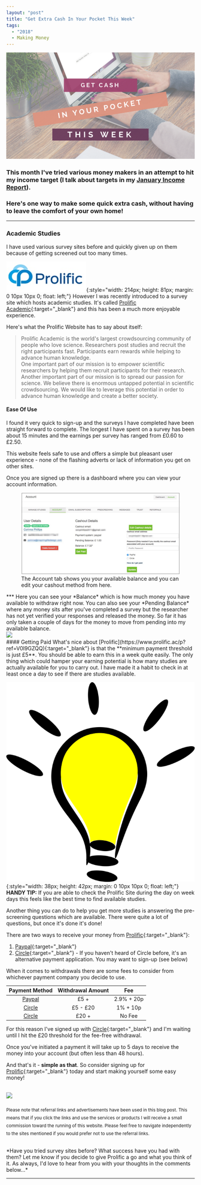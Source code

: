 ```yaml
---
layout: "post"
title: "Get Extra Cash In Your Pocket This Week"
tags:
  - "2018"
  - Making Money
---
```

![Get Cash In Your Pocket Cover Photo](/i/Blog_Cash_This_Week.png)

### This month I've tried various money makers in an attempt to hit my income target (I talk about targets in my [**January Income Report**](/posts/january-2018-income-report.html)). 
### Here's one way to make some quick extra cash, without having to leave the comfort of your own home!

***  

### Academic Studies

I have used various survey sites before and quickly given up on them because of getting screened out too many times.

![Prolific logo](/i/Prolific_logo.jpg){:style="width: 214px; height: 81px; margin: 0 10px 10px 0; float: left;"}
However I was recently introduced to a survey site which hosts academic studies. It's called [Prolific Academic](https://www.prolific.ac/p?ref=V0I9GZQQ){:target="_blank"} and this has been a much more enjoyable experience.

Here's what the Prolific Website has to say about itself:
> Prolific Academic is the world's largest crowdsourcing community of people who love science. Researchers post studies and recruit the right participants fast. Participants earn rewards while helping to advance human knowledge.<br>
One important part of our mission is to empower scientific researchers by helping them recruit participants for their research.<br>
Another important part of our mission is to spread our passion for science. We believe there is enormous untapped potential in scientific crowdsourcing. We would like to leverage this potential in order to advance human knowledge and create a better society.

#### Ease Of Use
I found it very quick to sign-up and the surveys I have completed have been straight forward to complete. The longest I have spent on a survey has been about 15 minutes and the earnings per survey has ranged from £0.60 to £2.50.

This website feels safe to use and offers a simple but pleasant user experience - none of the flashing adverts or lack of information you get on other sites.

Once you are signed up there is a dashboard where you can view your account information.
<figure>
    <img src='/i/Prolific_Dashboard.jpg' alt='missing' />
    <figcaption>The Account tab shows you your available balance and you can edit your cashout method from here.</figcaption>
</figure> 
***
Here you can see your *Balance* which is how much money you have available to withdraw right now. You can also see your *Pending Balance* where any money sits after you've completed a survey but the researcher has not yet verified your responses and released the money. So far it has only taken a couple of days for the money to move from pending into my available balance.

<br>

<!-- START ADVERTISER: Preloved UK from awin.com -->

<a href="https://www.awin1.com/cread.php?s=454257&v=5834&q=218807&r=452089">
    <img src="https://www.awin1.com/cshow.php?s=454257&v=5834&q=218807&r=452089" border="0">
</a>

<!-- END ADVERTISER: Preloved UK from awin.com -->

<br>
#### Getting Paid
What's nice about [Prolific](https://www.prolific.ac/p?ref=V0I9GZQQ){:target="_blank"} is that the **minimum payment threshold is just £5**. You should be able to earn this in a week quite easily. The only thing which could hamper your earning potential is how many studies are actually available for you to carry out. I have made it a habit to check in at least once a day to see if there are studies available. 

![Light Bulb logo](/i/Light-Bulb.png){:style="width: 38px; height: 42px; margin: 0 10px 10px 0; float: left;"}
**HANDY TIP:** If you are able to check the Prolific Site during the day on week days this feels like the best time to find available studies.

Another thing you can do to help you get more studies is answering the pre-screening questions which are available. There were quite a lot of questions, but once it's done it's done!

There are two ways to receive your money from [Prolific](https://www.prolific.ac/p?ref=V0I9GZQQ){:target="_blank"}:

1. [Paypal](https://www.paypal.com/uk/invite?token=TyGgK0E2v40&program_code=Signup_Referral_Notification){:target="_blank"}
2. [Circle](https://www.circle.com/invite/NHM8GQ){:target="_blank"} - If you haven't heard of Circle before, it's an alternative payment application. You may want to sign-up (see below)

When it comes to withdrawals there are some fees to consider from whichever payment company you decide to use. 

<table class="table table-colored">
  <thead>
    <tr>
      <th style="text-align: center">Payment Method</th>
      <th style="text-align: center">Withdrawal Amount</th>
      <th style="text-align: center">Fee</th>
    </tr>
  </thead>
  <tbody>
    <tr>
      <td style="text-align: center">
      <a href="https://www.paypal.com/uk/invite?token=TyGgK0E2v40&program_code=Signup_Referral_Notification" target="_blank">Paypal</a>
      </td>
      <td style="text-align: center">£5 +</td>
      <td style="text-align: center">2.9% + 20p</td>
    </tr>
    <tr>
      <td style="text-align: center">
      <a href="https://www.circle.com/invite/NHM8GQ" target="_blank">Circle</a>
      </td>
      <td style="text-align: center">£5 - £20</td>
      <td style="text-align: center">1% + 10p</td>
    </tr>
    <tr>
      <td style="text-align: center">
      <a href="https://www.circle.com/invite/NHM8GQ" target="_blank">Circle</a>
      </td>
      <td style="text-align: center">£20 +</td>
      <td style="text-align: center">No Fee</td>
    </tr>
   </tbody>
</table>

For this reason I've signed up with [Circle](https://www.circle.com/invite/NHM8GQ){:target="_blank"} and I'm waiting until I hit the £20 threshold for the fee-free withdrawal. 

Once you've initiated a payment it will take up to 5 days to receive the money into your account (but often less than 48 hours).

And that's it - **simple as that**. So consider signing up for [Prolific](https://www.prolific.ac/p?ref=V0I9GZQQ){:target="_blank"} today and start making yourself some easy money!

<br>

<!-- START ADVERTISER: Fiverr (Global) from awin.com -->

<a href="https://www.awin1.com/cread.php?s=527817&v=6288&q=256739&r=452089">
    <img src="https://www.awin1.com/cshow.php?s=527817&v=6288&q=256739&r=452089" border="0">
</a>

<!-- END ADVERTISER: Fiverr (Global) from awin.com -->

<sub>Please note that referral links and advertisements have been used in this blog post. This means that if you click the links and use the services or products I will receive a small commission toward the running of this website. Please feel free to navigate independently to the sites mentioned if you would prefer not to use the referral links.</sub>


<br>
*Have you tried survey sites before? What success have you had with them? Let me know if you decide to give Prolific a go and what you think of it. As always, I'd love to hear from you with your thoughts in the comments below...*

---




